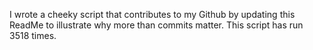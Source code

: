 I wrote a cheeky script that contributes to my Github by updating this ReadMe to illustrate why more than commits matter. This script has run 3518 times.